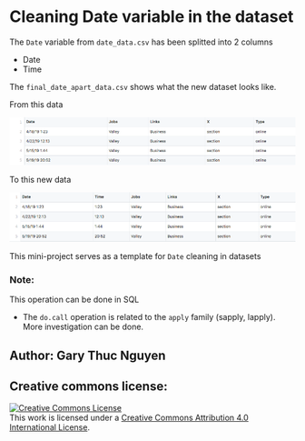 # Cleaning Date variable in the dataset

The `Date` variable from `date_data.csv` has been splitted into 2 columns

* Date
* Time

The `final_date_apart_data.csv` shows what the new dataset looks like. 

From this data

![from](https://raw.githubusercontent.com/garynguyen1295/Date-cleaning-using-R/master/images/from.png)

To this new data

![to](https://raw.githubusercontent.com/garynguyen1295/Date-cleaning-using-R/master/images/to.png)

This mini-project serves as a template for `Date` cleaning in datasets

### Note: 

This operation can be done in SQL

* The `do.call` operation is related to the `apply` family (sapply, lapply). More investigation can be done.

## Author: Gary Thuc Nguyen

## Creative commons license:

 <a rel="license" href="http://creativecommons.org/licenses/by/4.0/"><img alt="Creative Commons License" style="border-width:0" src="https://i.creativecommons.org/l/by/4.0/88x31.png" /></a><br />This work is licensed under a <a rel="license" href="http://creativecommons.org/licenses/by/4.0/">Creative Commons Attribution 4.0 International License</a>.
